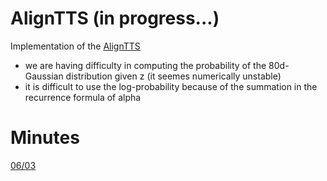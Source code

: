 # AlignTTS (in progress...)
Implementation of the [AlignTTS](https://arxiv.org/abs/2003.01950)  
* we are having difficulty in computing the probability of the 80d-Gaussian distribution given z (it seemes numerically unstable)  
* it is difficult to use the log-probability because of the summation in the recurrence formula of alpha

# Minutes
[06/03](https://docs.google.com/presentation/d/16dwDcp_hcn4mpmBYnBHqx6ibeAM-tNJ494buLPHPnu8/edit?usp=sharing)
